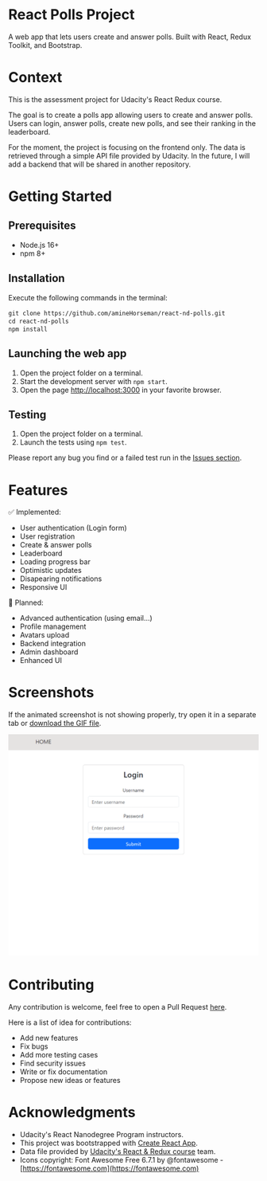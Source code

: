 # React Polls Project

A web app that lets users create and answer polls. Built with React, Redux Toolkit, and Bootstrap.

# Context 

This is the assessment project for Udacity's React Redux course.

The goal is to create a polls app allowing users to create and answer polls. Users can login, answer polls, create new polls, and see their ranking in the leaderboard.

For the moment, the project is focusing on the frontend only. The data is retrieved through a simple API file provided by Udacity. In the future, I will add a backend that will be shared in another repository.

# Getting Started

## Prerequisites
- Node.js 16+
- npm 8+

## Installation

Execute the following commands in the terminal:

```
git clone https://github.com/amineHorseman/react-nd-polls.git
cd react-nd-polls
npm install
```

## Launching the web app

1. Open the project folder on a terminal.
2. Start the development server with `npm start`.
3. Open the page [http://localhost:3000](http://localhost:3000) in your favorite browser.

## Testing

1. Open the project folder on a terminal.
2. Launch the tests using `npm test`.

Please report any bug you find or a failed test run in the [Issues section](https://github.com/amineHorseman/react-nd-polls/issues).

# Features

✅ Implemented:

- User authentication (Login form)
- User registration
- Create & answer polls
- Leaderboard
- Loading progress bar
- Optimistic updates
- Disapearing notifications
- Responsive UI

🚧 Planned:

- Advanced authentication (using email...)
- Profile management
- Avatars upload
- Backend integration
- Admin dashboard
- Enhanced UI

# Screenshots

If the animated screenshot is not showing properly, try open it in a separate tab or [download the GIF file](https://github.com/amineHorseman/react-nd-polls/public/screenshot-animated.gif). 

![Screenshot](public/screenshot-animated.gif)

# Contributing

Any contribution is welcome, feel free to open a Pull Request [here](https://github.com/amineHorseman/react-nd-polls/pulls).

Here is a list of idea for contributions:

- Add new features
- Fix bugs
- Add more testing cases
- Find security issues
- Write or fix documentation
- Propose new ideas or features

# Acknowledgments

- Udacity's React Nanodegree Program instructors.
- This project was bootstrapped with [Create React App](https://github.com/facebook/create-react-app).
- Data file provided by [Udacity's React & Redux course](https://github.com/udacity/nd0191-c2-React-Redux-project-starter) team.
- Icons copyright: Font Awesome Free 6.7.1 by @fontawesome - [https://fontawesome.com](https://fontawesome.com)
